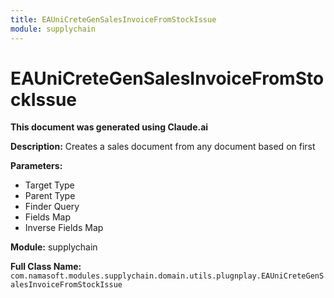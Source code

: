```yaml
---
title: EAUniCreteGenSalesInvoiceFromStockIssue
module: supplychain
---
```



<div class='entity-flows'>

# EAUniCreteGenSalesInvoiceFromStockIssue

**This document was generated using Claude.ai**

**Description:** Creates a sales document from any document based on first 

**Parameters:**
- Target Type
- Parent Type
- Finder Query
- Fields Map
- Inverse Fields Map

**Module:** supplychain

**Full Class Name:** `com.namasoft.modules.supplychain.domain.utils.plugnplay.EAUniCreteGenSalesInvoiceFromStockIssue`


</div>

